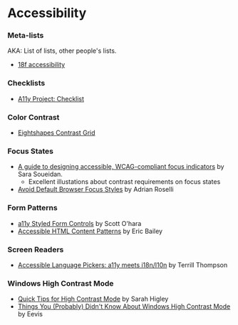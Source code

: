 # Accessibility

### Meta-lists

AKA: List of lists, other people's lists.

- [18f accessibility](https://accessibility.18f.gov/)

### Checklists

- [A11y Project: Checklist](https://www.a11yproject.com/checklist/)

### Color Contrast

- [Eightshapes Contrast Grid](https://contrast-grid.eightshapes.com/)

### Focus States

- [A guide to designing accessible, WCAG-compliant focus indicators](https://www.sarasoueidan.com/blog/focus-indicators/) by Sara Soueidan.
  - Excellent illustations about contrast requirements on focus states
- [Avoid Default Browser Focus Styles](https://adrianroselli.com/2017/02/avoid-default-browser-focus-styles.html) by Adrian Roselli

### Form Patterns

- [a11y Styled Form Controls](https://scottaohara.github.io/a11y_styled_form_controls/) by Scott O'hara
- [Accessible HTML Content Patterns](https://github.com/ericwbailey/accessible-html-content-patterns)
  by Eric Bailey

### Screen Readers

- [Accessible Language Pickers: a11y meets i18n/l10n](https://terrillthompson.com/759) by Terrill Thompson

### Windows High Contrast Mode

- [Quick Tips for High Contrast Mode](https://sarahmhigley.com/writing/whcm-quick-tips/) by Sarah Higley
- [Things You (Probably) Didn't Know About Windows High Contrast Mode](https://dev.to/eevajonnapanula/things-you-probably-didn-t-know-about-windows-high-contrast-mode-5gb5) by Eevis
